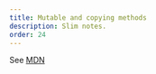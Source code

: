 ```yaml
---
title: Mutable and copying methods
description: Slim notes.
order: 24
---
```


See [MDN](https://developer.mozilla.org/en-US/docs/Web/JavaScript/Reference/Global_Objects/Array#copying_methods_and_mutating_methods)

